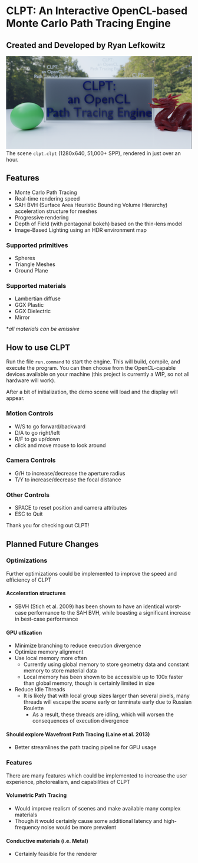 # CLPT: An Interactive OpenCL-based Monte Carlo Path Tracing Engine
## Created and Developed by Ryan Lefkowitz

![Alt text](https://raw.githubusercontent.com/rlefkowitz/CLPT/master/CoverImage.png)
The scene `clpt.clpt` (1280x640, 51,000+ SPP), rendered in just over an hour.

## Features
- Monte Carlo Path Tracing
- Real-time rendering speed
- SAH BVH (Surface Area Heuristic Bounding Volume Hierarchy) acceleration structure for meshes
- Progressive rendering
- Depth of Field (with pentagonal bokeh) based on the thin-lens model
- Image-Based Lighting using an HDR environment map

### Supported primitives
- Spheres
- Triangle Meshes
- Ground Plane

### Supported materials
- Lambertian diffuse
- GGX Plastic
- GGX Dielectric
- Mirror

\**all materials can be emissive*


## How to use CLPT
Run the file `run.command` to start the engine. This will build, compile, and execute the program. You can then choose from the OpenCL-capable devices available on your machine (this project is currently a WIP, so not all hardware will work). 

After a bit of initialization, the demo scene will load and the display will appear.

### Motion Controls
- W/S to go forward/backward
- D/A to go right/left
- R/F to go up/down
- click and move mouse to look around

### Camera Controls
- G/H to increase/decrease the aperture radius
- T/Y to increase/decrease the focal distance

### Other Controls
- SPACE to reset position and camera attributes
- ESC to Quit

Thank you for checking out CLPT!


## Planned Future Changes

### Optimizations
Further optimizations could be implemented to improve the speed and efficiency of CLPT

#### Acceleration structures
- SBVH (Stich et al. 2009) has been shown to have an identical worst-case performance to the SAH BVH, while boasting a significant increase in best-case performance

#### GPU utlization
- Minimize branching to reduce execution divergence
- Optimize memory alignment
- Use local memory more often
  - Currently using global memory to store geometry data and constant memory to store material data
  - Local memory has been shown to be accessible up to 100x faster than global memory, though is certainly limited in size
- Reduce Idle Threads
  - It is likely that with local group sizes larger than several pixels, many threads will escape the scene early or terminate early due to Russian Roulette
    - As a result, these threads are idling, which will worsen the consequences of execution divergence
    
#### Should explore Wavefront Path Tracing (Laine et al. 2013)
- Better streamlines the path tracing pipeline for GPU usage


### Features
There are many features which could be implemented to increase the user experience, photorealism, and capabilities of CLPT

#### Volumetric Path Tracing
- Would improve realism of scenes and make available many complex materials
- Though it would certainly cause some additional latency and high-frequency noise would be more prevalent

#### Conductive materials (i.e. Metal)
- Certainly feasible for the renderer
